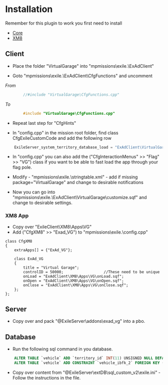 # Installation

Remember for this plugin to work you first need to install  
* [Core](https://github.com/Bjanski/ExAd/blob/master/docs/core/installation.md)  
* [XM8](https://github.com/Bjanski/ExAd/blob/master/docs/XM8/installation.md)
  
## Client

* Place the folder "VirtualGarage" into "mpmissions\exile.<MAP>\ExAdClient\"  

* Goto "mpmissions\exile.<MAP>\ExAdClient\CfgFunctions" and uncomment  

_From_  
```cpp  
        //#include "VirtualGarage\CfgFunctions.cpp"	 
```  
_To_  
```cpp  
        #include "VirtualGarage\CfgFunctions.cpp"	
```  
* Repeat last step for "CfgHints"  

* In "config.cpp" in the mission root folder, find class CfgExileCustomCode  and add the following row
```js
	ExileServer_system_territory_database_load = "ExAdClient\VirtualGarage\CustomCode\ExileServer_system_territory_database_load.sqf";  
```
* In "config.cpp" you can also add the ("CfgInteractionMenus" >> "Flag" >> "VG") class if you want to be able to fast load the app through your flag pole.  

* Modify - "mpmissions\exile.<MAP>\stringtable.xml" - add if missing package="VirtualGarage" and change to desirable notifications

* Now you can go into "mpmissions\exile.<MAP>\ExAdClient\VirtualGarage\customize.sqf" and change to desirable settings.

### XM8 App

* Copy over "ExileClient\XM8\Apps\VG"  
* Add ("CfgXM8" >> "Exad_VG") to "mpmissions\exile.<MAP>\config.cpp"
```
class CfgXM8
{
	extraApps[] = {"ExAd_VG"};
	
	class ExAd_VG 
	{
		title = "Virtual Garage";
		controlID = 50000;					//These need to be unique
		onLoad = "ExAdClient\XM8\Apps\VG\onLoad.sqf";
		onOpen = "ExAdClient\XM8\Apps\VG\onOpen.sqf";
		onClose = "ExAdClient\XM8\Apps\VG\onClose.sqf";
	};
}; 
```

## Server 

* Copy over and pack "@ExileServer\addons\exad_vg" into a pbo.

## Database
* Run the following sql command in you database. 
```sql
	ALTER TABLE `vehicle` ADD `territory_id` INT(11) UNSIGNED NULL DEFAULT NULL;
	ALTER TABLE `vehicle` ADD CONSTRAINT `vehicle_ibfk_2` FOREIGN KEY (`territory_id`) REFERENCES `territory`(`id`) ON DELETE CASCADE ON UPDATE RESTRICT;
```

* Copy over content from "@ExileServer\extDB\sql_custom_v2\exile.ini" - Follow the instructions in the file. 
